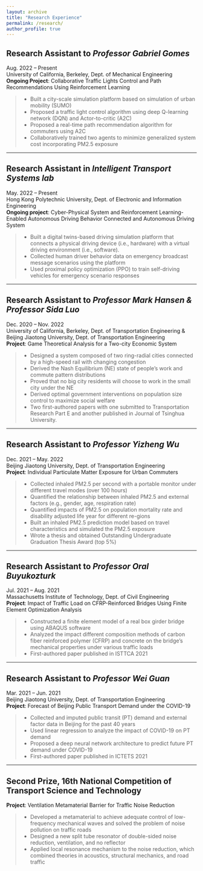 ```yaml
---
layout: archive
title: "Research Experience"
permalink: /research/
author_profile: true
---
```


## **Research Assistant to *Professor Gabriel Gomes*** <br/>
Aug. 2022 – Present <br/>
University of California, Berkeley, Dept. of Mechanical Engineering <br/>
**Ongoing Project**: Collaborative Traffic Lights Control and Path Recommendations Using Reinforcement Learning
> * Built a city-scale simulation platform based on simulation of urban mobility (SUMO)
> * Proposed a traffic light control algorithm using deep Q-learning network (DQN) and Actor-to-critic (A2C) 
> * Proposed a real-time path recommendation algorithm for commuters using A2C 
> * Collaboratively trained two agents to minimize generalized system cost incorporating PM2.5 exposure

-------

## **Research Assistant in *Intelligent Transport Systems lab*** <br/>
May. 2022 – Present <br/>
Hong Kong Polytechnic University, Dept. of Electronic and Information Engineering <br/>
**Ongoing project**: Cyber-Physical System and Reinforcement Learning-Enabled Autonomous Driving Behavior
Connected and Autonomous Driving System
> * Built a digital twins-based driving simulation platform that connects a physical driving device (i.e., hardware) with a virtual driving environment (i.e., software).
> * Collected human driver behavior data on emergency broadcast message scenarios using the platform
> * Used proximal policy optimization (PPO) to train self-driving vehicles for emergency scenario responses

-------

## **Research Assistant to *Professor Mark Hansen & Professor Sida Luo*** <br/>
Dec. 2020 – Nov. 2022 <br/>
University of California, Berkeley, Dept. of Transportation Engineering & Beijing Jiaotong University, Dept. of Transportation Engineering <br/>
**Project**: Game Theoretical Analysis for a Two-city Economic System
> * Designed a system composed of two ring-radial cities connected by a high-speed rail with changing congestion
> * Derived the Nash Equilibrium (NE) state of people’s work and commute pattern distributions 
> * Proved that no big city residents will choose to work in the small city under the NE
> * Derived optimal government interventions on population size control to maximize social welfare
> * Two first-authored papers with one submitted to Transportation Research Part E and another published in Journal of Tsinghua University.

-------

## **Research Assistant to *Professor Yizheng Wu*** <br/>
Dec. 2021 – May. 2022	 <br/>
Beijing Jiaotong University, Dept. of Transportation Engineering <br/>
**Project**: Individual Particulate Matter Exposure for Urban Commuters
> * Collected inhaled PM2.5 per second with a portable monitor under different travel modes (over 100 hours)
> * Quantified the relationship between inhaled PM2.5 and external factors (e.g., gender, age, respiration rate)
> * Quantified impacts of PM2.5 on population mortality rate and disability adjusted life year for different re-gions
> * Built an inhaled PM2.5 prediction model based on travel characteristics and simulated the PM2.5 exposure 
> * Wrote a thesis and obtained Outstanding Undergraduate Graduation Thesis Award (top 5%)

-------

## **Research Assistant to *Professor Oral Buyukozturk*** <br/>
Jul. 2021 – Aug. 2021 <br/>
Massachusetts Institute of Technology, Dept. of Civil Engineering <br/>
**Project**: Impact of Traffic Load on CFRP-Reinforced Bridges Using Finite Element Optimization Analysis
> * Constructed a finite element model of a real box girder bridge using ABAQUS software 
> * Analyzed the impact different composition methods of carbon fiber reinforced polymer (CFRP)  and concrete on the bridge’s mechanical properties under various traffic loads
> * First-authored paper published in ISTTCA 2021

-------

## **Research Assistant to *Professor Wei Guan*** <br/>
Mar. 2021 – Jun. 2021 <br/>
Beijing Jiaotong University, Dept. of Transportation Engineering <br/>
**Project**: Forecast of Beijing Public Transport Demand under the COVID-19
> * Collected and imputed public transit (PT) demand and external factor data in Beijing for the past 40 years
> * Used linear regression to analyze the impact of COVID-19 on PT demand
> * Proposed a deep neural network architecture to predict future PT demand under COVID-19
> * First-authored paper published in ICTETS 2021

------

## **Second Prize, 16th National Competition of Transport Science and Technology** <br/>
**Project**: Ventilation Metamaterial Barrier for Traffic Noise Reduction
> * Developed a metamaterial to achieve adequate control of low-frequency mechanical waves and solved the problem of noise pollution on traffic roads 
> * Designed a new split tube resonator of double-sided noise reduction, ventilation, and no reflector 
> * Applied local resonance mechanism to the noise reduction, which combined theories in acoustics, structural mechanics, and road traffic
